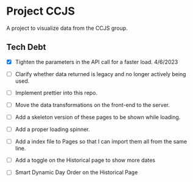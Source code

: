 # Project CCJS

A project to visualize data from the CCJS group.

## Tech Debt

- [X] Tighten the parameters in the API call for a faster load. 4/6/2023

- [ ] Clarify whether data returned is legacy and no longer actively being used.

- [ ] Implement prettier into this repo.

- [ ] Move the data transformations on the front-end to the server. 

- [ ] Add a skeleton version of these pages to be shown while loading.

- [ ] Add a proper loading spinner.

- [ ] Add a index file to Pages so that I can import them all from the same line.

- [ ] Add a toggle on the Historical page to show more dates

- [ ] Smart Dynamic Day Order on the Historical Page